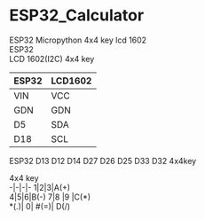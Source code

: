 # ESP32_Calculator
ESP32 Micropython 4x4 key lcd 1602  
ESP32  
LCD 1602(I2C)
4x4 key

|ESP32|LCD1602|
|-|-|  
|VIN|VCC|
|GDN|GDN|
|D5|SDA|
|D18|SCL|  


ESP32 D13 D12 D14 D27 D26 D25 D33 D32  4x4key

4x4 key  
-|-|-|-
1|2|3|A(+)  
4|5|6|B(-)
7|8 |9 |C(*)  
*(.)| 0| #(=)| D(/)
